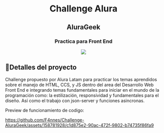 <h1 align="center">Challenge Alura</h1>
<h2 align="center"> AluraGeek</h2>
<h3 align="center">Practica para Front End</h3>
<p align="center"><img src="https://img.shields.io/badge/STATUS-EN%20DESAROLLO-green"></p>

## :hammer:Detalles del proyecto

Challenge propuesto por Alura Latam para practicar los temas aprendidos sobre el manejo de HTML, CCS, y JS dentro del area del <bold>Desarrollo Web Front End</bold> e
integrando temas fundamentales para iniciar en el mundo de la programación como: la estilización, responsividad y fundamentales para el diseño. Así como el trabajo con 
json-server y funciones asincronas.

Preview de funcionamiento de codigo:

https://github.com/F4nnes/Challenge-AluraGeek/assets/158781928/c1d875e2-90ac-472f-9802-b74735f86fa9

